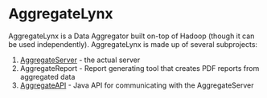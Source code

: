 # AggregateLynx

AggregateLynx is a Data Aggregator built on-top of Hadoop (though it can be used independently). AggregateLynx is made up of several subprojects:

1. [AggregateServer](https://github.com/maheshkhanwalkar/AggregateServer) - the actual server
2. AggregateReport - Report generating tool that creates PDF reports from aggregated data
3. [AggregateAPI](https://github.com/maheshkhanwalkar/AggregateAPI) - Java API for communicating with the AggregateServer
